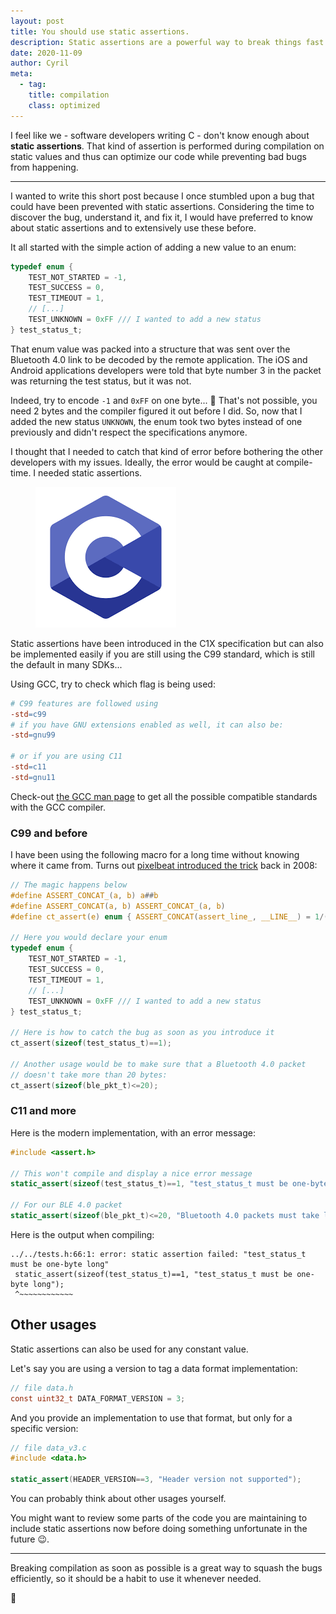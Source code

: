 ```yaml
---
layout: post
title: You should use static assertions.
description: Static assertions are a powerful way to break things fast.
date: 2020-11-09
author: Cyril
meta: 
  - tag:
    title: compilation
    class: optimized
---
```


I feel like we - software developers writing C - don't know enough about **static assertions**. That kind of assertion is performed during compilation on static values and thus can optimize our code while preventing bad bugs from happening.

---

I wanted to write this short post because I once stumbled upon a bug that could have been prevented with static assertions. Considering the time to discover the bug, understand it, and fix it, I would have preferred to know about static assertions and to extensively use these before.

It all started with the simple action of adding a new value to an enum:

```c
typedef enum {
    TEST_NOT_STARTED = -1,
    TEST_SUCCESS = 0,
    TEST_TIMEOUT = 1,
    // [...]
    TEST_UNKNOWN = 0xFF /// I wanted to add a new status
} test_status_t;
```

That enum value was packed into a structure that was sent over the Bluetooth 4.0 link to be decoded by the remote application. The iOS and Android applications developers were told that byte number 3 in the packet was returning the test status, but it was not.

Indeed, try to encode `-1` and `0xFF` on one byte... 🤔 That's not possible, you need 2 bytes and the compiler figured it out before I did. So, now that I added the new status `UNKNOWN`, the enum took two bytes instead of one previously and didn't respect the specifications anymore.

I thought that I needed to catch that kind of error before bothering the other developers with my issues. Ideally, the error would be caught at compile-time. I needed static assertions.

<figure class="col-md-1">
  <img src="/img/posts/static_assertions/c-programming-language.png" alt="Continuous Delivery" class="img-responsive">
</figure>

Static assertions have been introduced in the C1X specification but can also be implemented easily if you are still using the C99 standard, which is still the default in many SDKs...

Using GCC, try to check which flag is being used:

```makefile
# C99 features are followed using
-std=c99
# if you have GNU extensions enabled as well, it can also be:
-std=gnu99

# or if you are using C11
-std=c11
-std=gnu11
```

Check-out [the GCC man page](https://man7.org/linux/man-pages/man1/gcc.1.html) to get all the possible compatible standards with the GCC compiler.

### C99 and before

I have been using the following macro for a long time without knowing where it came from. Turns out [pixelbeat introduced the trick](https://www.pixelbeat.org/programming/gcc/static_assert.html) back in 2008:

```c
// The magic happens below
#define ASSERT_CONCAT_(a, b) a##b
#define ASSERT_CONCAT(a, b) ASSERT_CONCAT_(a, b)
#define ct_assert(e) enum { ASSERT_CONCAT(assert_line_, __LINE__) = 1/(!!(e)) }

// Here you would declare your enum
typedef enum {
    TEST_NOT_STARTED = -1,
    TEST_SUCCESS = 0,
    TEST_TIMEOUT = 1,
    // [...]
    TEST_UNKNOWN = 0xFF /// I wanted to add a new status
} test_status_t;

// Here is how to catch the bug as soon as you introduce it
ct_assert(sizeof(test_status_t)==1);

// Another usage would be to make sure that a Bluetooth 4.0 packet
// doesn't take more than 20 bytes:
ct_assert(sizeof(ble_pkt_t)<=20);
```

### C11 and more

Here is the modern implementation, with an error message:

```c
#include <assert.h>

// This won't compile and display a nice error message
static_assert(sizeof(test_status_t)==1, "test_status_t must be one-byte long");

// For our BLE 4.0 packet
static_assert(sizeof(ble_pkt_t)<=20, "Bluetooth 4.0 packets must take less than 20 bytes");
```

Here is the output when compiling:

```plain
../../tests.h:66:1: error: static assertion failed: "test_status_t must be one-byte long"
 static_assert(sizeof(test_status_t)==1, "test_status_t must be one-byte long");
 ^~~~~~~~~~~~~
```

## Other usages

Static assertions can also be used for any constant value.

Let's say you are using a version to tag a data format implementation:

```c
// file data.h
const uint32_t DATA_FORMAT_VERSION = 3;
```

And you provide an implementation to use that format, but only for a specific version:

```c
// file data_v3.c
#include <data.h>

static_assert(HEADER_VERSION==3, "Header version not supported");
```

You can probably think about other usages yourself.

You might want to review some parts of the code you are maintaining to include static assertions now before doing something unfortunate in the future 😉.

---

Breaking compilation as soon as possible is a great way to squash the bugs efficiently, so it should be a habit to use it whenever needed.

👋